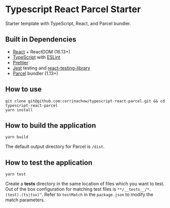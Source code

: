 # Typescript React Parcel Starter

Starter template with TypeScript, React, and Parcel bundler.

## Built in Dependencies

- [React](https://reactjs.org/) + ReactDOM (16.13+)
- [TypeScript](https://www.typescriptlang.org/) with [ESLint](https://eslint.org/)
- [Prettier](https://prettier.io/)
- [Jest](https://jestjs.io/) testing and [react-testing-library](https://github.com/testing-library/react-testing-library)
- [Parcel](https://parceljs.org/) bundler (1.13+)

## How to use

```
git clone git@github.com:corrinachow/typescript-react-parcel.git && cd typescript-react-parcel
yarn install
```

## How to build the application

```
yarn build
```

The default output directory for Parcel is `/dist`.

## How to test the application

```
yarn test
```

Create a **tests** directory in the same location of files which you want to test. Out of the box configuration for matching test files is `**/__tests__/*.(test).(ts|tsx)"`. Refer to `testMatch` in the `package.json` to modify the match parameters.
